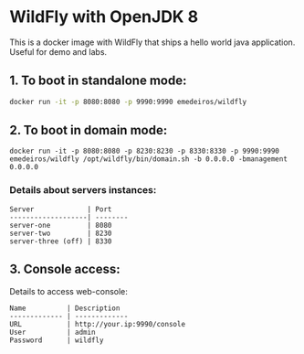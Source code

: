 #  WildFly with OpenJDK 8

This is a docker image with WildFly that ships a hello world java application. 
Useful for demo and labs.

## 1. To boot in standalone mode:

```sh
docker run -it -p 8080:8080 -p 9990:9990 emedeiros/wildfly
```

## 2. To boot in domain mode:

```
docker run -it -p 8080:8080 -p 8230:8230 -p 8330:8330 -p 9990:9990 emedeiros/wildfly /opt/wildfly/bin/domain.sh -b 0.0.0.0 -bmanagement 0.0.0.0
```

### Details about servers instances:

```
Server             | Port
-------------------| --------
server-one         | 8080
server-two         | 8230
server-three (off) | 8330
```

## 3. Console access:

Details to access web-console:

```
Name          | Description
------------- | -------------
URL           | http://your.ip:9990/console
User          | admin
Password      | wildfly
```
